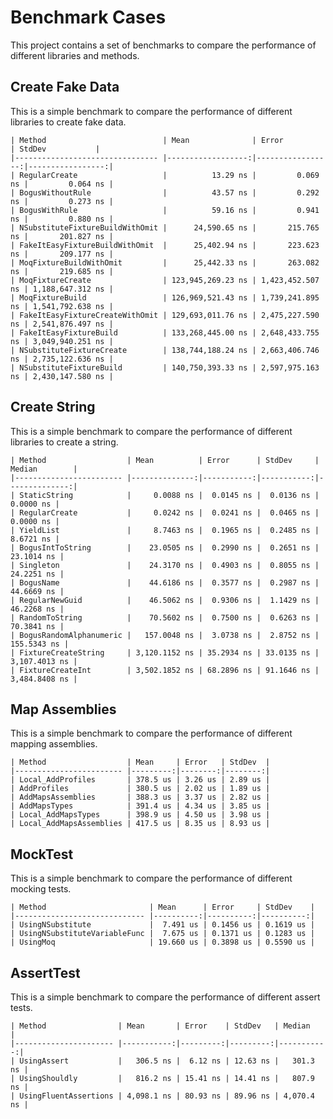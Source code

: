 # Benchmark Cases 

This project contains a set of benchmarks to compare the performance of different libraries and methods.

## Create Fake Data

This is a simple benchmark to compare the performance of different libraries to create fake data.

```
| Method                          | Mean              | Error            | StdDev           |
|-------------------------------- |------------------:|-----------------:|-----------------:|
| RegularCreate                   |          13.29 ns |         0.069 ns |         0.064 ns |
| BogusWithoutRule                |          43.57 ns |         0.292 ns |         0.273 ns |
| BogusWithRule                   |          59.16 ns |         0.941 ns |         0.880 ns |
| NSubstituteFixtureBuildWithOmit |      24,590.65 ns |       215.765 ns |       201.827 ns |
| FakeItEasyFixtureBuildWithOmit  |      25,402.94 ns |       223.623 ns |       209.177 ns |
| MoqFixtureBuildWithOmit         |      25,442.33 ns |       263.082 ns |       219.685 ns |
| MoqFixtureCreate                | 123,945,269.23 ns | 1,423,452.507 ns | 1,188,647.312 ns |
| MoqFixtureBuild                 | 126,969,521.43 ns | 1,739,241.895 ns | 1,541,792.638 ns |
| FakeItEasyFixtureCreateWithOmit | 129,693,011.76 ns | 2,475,227.590 ns | 2,541,876.497 ns |
| FakeItEasyFixtureBuild          | 133,268,445.00 ns | 2,648,433.755 ns | 3,049,940.251 ns |
| NSubstituteFixtureCreate        | 138,744,188.24 ns | 2,663,406.746 ns | 2,735,122.636 ns |
| NSubstituteFixtureBuild         | 140,750,393.33 ns | 2,597,975.163 ns | 2,430,147.580 ns |
```

## Create String

This is a simple benchmark to compare the performance of different libraries to create a string.

```
| Method                  | Mean          | Error      | StdDev     | Median        |
|------------------------ |--------------:|-----------:|-----------:|--------------:|
| StaticString            |     0.0088 ns |  0.0145 ns |  0.0136 ns |     0.0000 ns |
| RegularCreate           |     0.0242 ns |  0.0241 ns |  0.0465 ns |     0.0000 ns |
| YieldList               |     8.7463 ns |  0.1965 ns |  0.2485 ns |     8.6721 ns |
| BogusIntToString        |    23.0505 ns |  0.2990 ns |  0.2651 ns |    23.1014 ns |
| Singleton               |    24.3170 ns |  0.4903 ns |  0.8055 ns |    24.2251 ns |
| BogusName               |    44.6186 ns |  0.3577 ns |  0.2987 ns |    44.6669 ns |
| RegularNewGuid          |    46.5062 ns |  0.9306 ns |  1.1429 ns |    46.2268 ns |
| RandomToString          |    70.5602 ns |  0.7500 ns |  0.6263 ns |    70.3841 ns |
| BogusRandomAlphanumeric |   157.0048 ns |  3.0738 ns |  2.8752 ns |   155.5343 ns |
| FixtureCreateString     | 3,120.1152 ns | 35.2934 ns | 33.0135 ns | 3,107.4013 ns |
| FixtureCreateInt        | 3,502.1852 ns | 68.2896 ns | 91.1646 ns | 3,484.8408 ns |
```

## Map Assemblies

This is a simple benchmark to compare the performance of different mapping assemblies.

```
| Method                  | Mean     | Error   | StdDev  |
|------------------------ |---------:|--------:|--------:|
| Local_AddProfiles       | 378.5 us | 3.26 us | 2.89 us |
| AddProfiles             | 380.5 us | 2.02 us | 1.89 us |
| AddMapsAssemblies       | 388.3 us | 3.37 us | 2.82 us |
| AddMapsTypes            | 391.4 us | 4.34 us | 3.85 us |
| Local_AddMapsTypes      | 398.9 us | 4.50 us | 3.98 us |
| Local_AddMapsAssemblies | 417.5 us | 8.35 us | 8.93 us |
```

## MockTest

This is a simple benchmark to compare the performance of different mocking tests.

```
| Method                       | Mean      | Error     | StdDev    |
|----------------------------- |----------:|----------:|----------:|
| UsingNSubstitute             |  7.491 us | 0.1456 us | 0.1619 us |
| UsingNSubstituteVariableFunc |  7.675 us | 0.1371 us | 0.1283 us |
| UsingMoq                     | 19.660 us | 0.3898 us | 0.5590 us |
```

## AssertTest

This is a simple benchmark to compare the performance of different assert tests.

```
| Method                | Mean       | Error    | StdDev   | Median     |
|---------------------- |-----------:|---------:|---------:|-----------:|
| UsingAssert           |   306.5 ns |  6.12 ns | 12.63 ns |   301.3 ns |
| UsingShouldly         |   816.2 ns | 15.41 ns | 14.41 ns |   807.9 ns |
| UsingFluentAssertions | 4,098.1 ns | 80.93 ns | 89.96 ns | 4,070.4 ns |
```